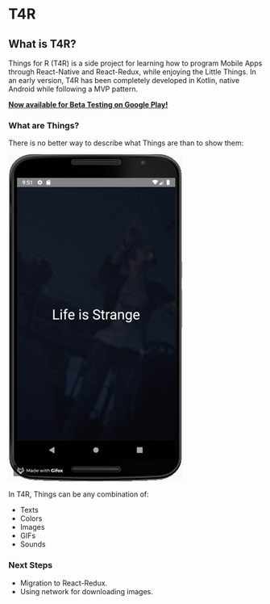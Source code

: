 # T4R


## What is T4R?

Things for R (T4R) is a side project for learning how to program Mobile Apps through React-Native and React-Redux, while enjoying the Little Things. In an early version, T4R has been completely developed in Kotlin, native Android while following a MVP pattern.  

**[Now available for Beta Testing on Google Play!](https://play.google.com/store/apps/details?id=com.awesome.llovagn.t4r)**

### What are Things?

There is no better way to describe what Things are than to show them:

![](T4Rdemo.gif)

In T4R, Things can be any combination of:

* Texts
* Colors
* Images
* GIFs
* Sounds

### Next Steps

* Migration to React-Redux.
* Using network for downloading images.
